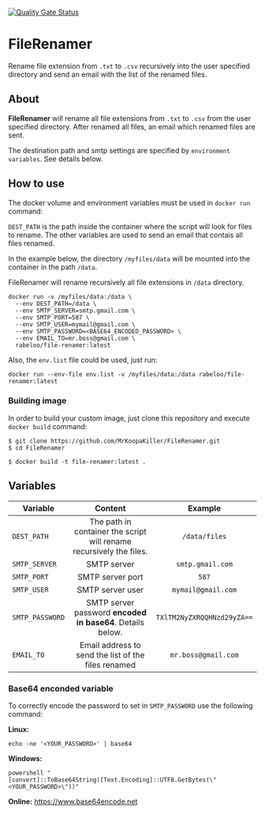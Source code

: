 [![Quality Gate Status](https://sonarcloud.io/api/project_badges/measure?project=MrKoopaKiller_FileRenamer&metric=alert_status)](https://sonarcloud.io/dashboard?id=MrKoopaKiller_FileRenamer)

# FileRenamer

Rename file extension from `.txt` to `.csv` recursively into the user specified directory and send an email with the list of the renamed files.

## About

**FileRenamer** will rename all file extensions from `.txt` to `.csv` from the user specified directory. After renamed all files, an email which renamed files are sent.

The destination path and smtp settings are specified by `environment variables`. See details below.

## How to use

The docker volume and environment variables must be used in `docker run` command:

`DEST_PATH` is the path inside the container where the script will look for files to rename.
The other variables are used to send an email that contais all files renamed.

In the example below, the directory `/myfiles/data` will be mounted into the container in the path `/data`.

FileRenamer will rename recursively all file extensions in `/data` directory.

```
docker run -v /myfiles/data:/data \
  --env DEST_PATH=/data \
  --env SMTP_SERVER=smtp.gmail.com \
  --env SMTP_PORT=587 \
  --env SMTP_USER=mymail@gmail.com \
  --env SMTP_PASSWORD=<BASE64_ENCODED_PASSWORD> \
  --env EMAIL_TO=mr.boss@gmail.com \
  rabeloo/file-renamer:latest
```

Also, the `env.list` file could be used, just run:

```
docker run --env-file env.list -v /myfiles/data:/data rabeloo/file-renamer:latest
```

### Building image
In order to build your custom image, just clone this repository and execute `docker build` command:

```
$ git clone https://github.com/MrKoopaKiller/FileRenamer.git
$ cd FileRenamer

$ docker build -t file-renamer:latest .
```

## Variables
| Variable | Content | Example
|---|:---:| :---: |
| `DEST_PATH`  | The path in container the script will rename recursively the files. | `/data/files` |
| `SMTP_SERVER`  | SMTP server | `smtp.gmail.com`|
| `SMTP_PORT`  | SMTP server port |`587`  |
| `SMTP_USER`  | SMTP server user | `mymail@gmail.com` |
| `SMTP_PASSWORD`  | SMTP server password **encoded in base64**. Details below. | `TXlTM2NyZXRQQHNzd29yZA==`
| `EMAIL_TO`  | Email address to send the list of the files renamed | `mr.boss@gmail.com`  |

### Base64 enconded variable

To correctly encode the password to set in `SMTP_PASSWORD` use the following command:

**Linux:**
```
echo -ne '<YOUR_PASSWORD>' | base64
```

**Windows:**
```
powershell "[convert]::ToBase64String([Text.Encoding]::UTF8.GetBytes(\"<YOUR_PASSWORD>\"))"
```

**Online:**
https://www.base64encode.net
